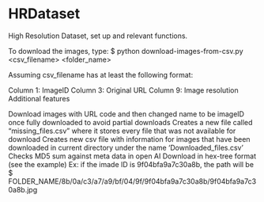 # HRDataset
High Resolution Dataset, set up and relevant functions. 

To download the images, type: $ python download-images-from-csv.py <csv_filename> <folder_name>

Assuming csv_filename has at least the following format:

Column 1: ImageID
Column 3: Original URL
Column 9: Image resolution
Additional features

Download images with URL code and then changed name to be imageID once fully downloaded to avoid partial downloads
Creates a new file called “missing_files.csv” where it stores every file that was not available for download
Creates new csv file with information for images that have been downloaded in current directory under the name ‘Downloaded_files.csv’
Checks MD5 sum against meta data in open AI
Download in hex-tree format (see the example)
Ex: if the imade ID is 9f04bfa9a7c30a8b, the path will be $ FOLDER_NAME/8b/0a/c3/a7/a9/bf/04/9f/9f04bfa9a7c30a8b/9f04bfa9a7c30a8b.jpg
